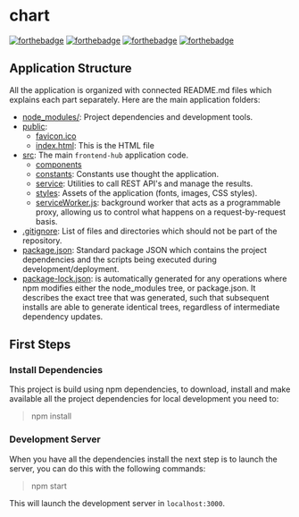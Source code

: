 # chart

[![forthebadge](http://forthebadge.com/images/badges/built-with-love.svg)](http://forthebadge.com)
[![forthebadge](https://forthebadge.com/images/badges/made-with-javascript.svg)](https://forthebadge.com)
[![forthebadge](https://forthebadge.com/images/badges/powered-by-responsibility.svg)](https://forthebadge.com)
[![forthebadge](http://forthebadge.com/images/badges/gluten-free.svg)](http://forthebadge.com)

## Application Structure

All the application is organized with connected README.md files which explains each part 
separately. Here are the main application folders:

- [node_modules/](./node_modules): Project dependencies and development tools. 
- [public](./public):
    - [favicon.ico](./public/favicon.ico)
    - [index.html](./public/index.html): This is the HTML file
- [src](./src): The main `frontend-hub` application code.
  - [components](./src/components)
  - [constants](./src/constants): Constants use thought the application.
  - [service](./src/service): Utilities to call REST API's and manage the results. 
  - [styles](./src/styles): Assets of the application (fonts, images, CSS styles).
  - [serviceWorker.js](./serviceWorker.js): background worker that acts as a programmable proxy, allowing us to control what happens on a request-by-request basis.
- [.gitignore](./.gitignore): List of files and directories which should not be part of the
  repository.
- [package.json](./package.json): Standard package JSON which contains the project dependencies and
  the scripts being executed during development/deployment.
- [package-lock.json](./package-lock.json): is automatically generated for any operations where npm modifies either the 
node_modules tree, or package.json. It describes the exact tree that was generated, such that subsequent installs are 
able to generate identical trees, regardless of intermediate dependency updates.
## First Steps

### Install Dependencies

This project is build using npm dependencies, to download, install and make available all the 
project dependencies for local development you need to:

> npm install

### Development Server

When you have all the dependencies install the next step is to launch the server, you can do this with the following commands:

> npm start

This will launch the development server in `localhost:3000`. 
